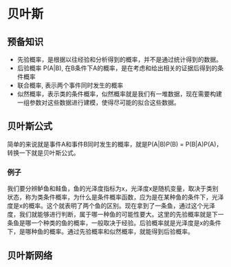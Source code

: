 # 贝叶斯
## 预备知识
- 先验概率，是根据以往经验和分析得到的概率，并不是通过统计得到的数据。
- 后验概率 P(A|B), 在B条件下A的概率，是在考虑和给出相关的证据后得到的条件概率
- 联合概率, 表示两个事件同时发生的概率
- 似然概率，表示类的条件概率，似然概率就是我们有一堆数据，现在需要构建一组参数对这些数据进行建模，使得尽可能的拟合这些数据。
## 贝叶斯公式
简单的来说就是事件A和事件B同时发生的概率，就是P(A|B)P(B) = P(B|A)P(A)，转换一下就是贝叶斯公式。
### 例子
我们要分辨鲈鱼和鲑鱼，鱼的光泽度指标为x，光泽度x是随机变量，取决于类别状态，称为类条件概率，为什么是条件概率函数，应为是在某种鱼的条件下，光泽度是x的概率。这个就表明了两个鱼的区别。现在拿到了一条鱼，通过这个光泽度，我们就能够进行判断，属于哪一种鱼的可能性要大。这里的先验概率就是下一条鱼是哪一个种类的鱼的概率，一般取决于经验。后验概率就是光泽度是x的条件下，是哪种鱼的概率。通过先验概率和似然概率，就能得到后验概率。

## 贝叶斯网络



